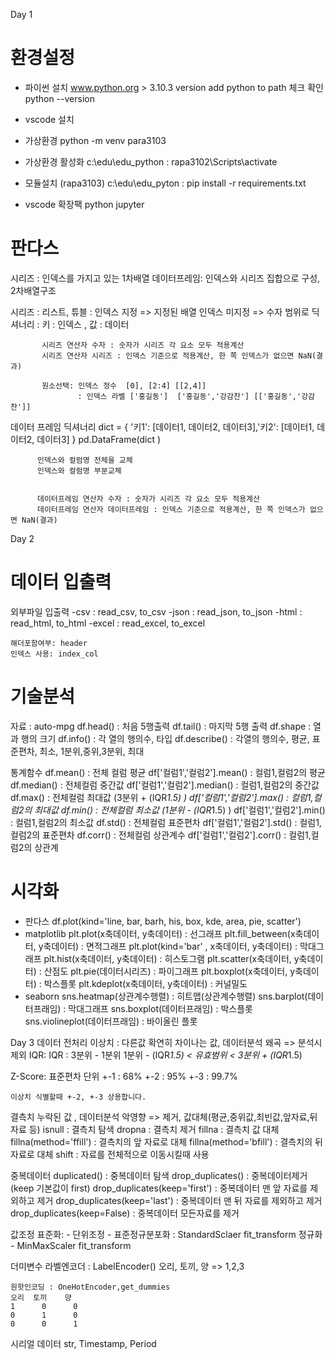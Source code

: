 Day 1
# 환경설정
  - 파이썬 설치
    www.python.org > 3.10.3 version
    add python to path 체크
    확인 python --version
  - vscode 설치
  - 가상환경
    python -m venv para3103
  - 가상환경 활성화
    c:\\edu\edu_python : rapa3102\Scripts\activate
  - 모듈설치
    (rapa3103) c:\edu\edu_pyton :  pip install -r requirements.txt    

  - vscode 확장팩
    python jupyter  

# 판다스 
  시리즈 : 인덱스를 가지고 있는 1차배열
  데이터프레임: 인덱스와 시리즈 집합으로 구성, 2차배열구조

  시리즈 : 리스트, 튜블 : 인덱스 지정 => 지정된 배열 
                          인덱스 미지정 => 수자 범위로
           딕셔너리 :    키 : 인덱스 ,  값 : 데이터

           시리즈 연산자 수자 : 숫자가 시리즈 각 요소 모두 적용계산
           시리즈 연산자 시리즈 : 인덱스 기준으로 적용계산, 한 쪽 인덱스가 없으면 NaN(결과)  

           원소선택: 인덱스 정수  [0], [2:4] [[2,4]]
                   : 인덱스 라벨 ['홍길동']  ['홍길동','강감찬'] [['홍길동','강감찬']]
  
  데이터 프레임 딕셔너리 
          dict = { '키1': [데이터1, 데이터2, 데이터3],'키2': [데이터1, 데이터2, 데이터3] }
          pd.DataFrame(dict )

          인덱스와 컬럼명 전체을 교체
          인덱스와 컬럼명 부분교체


          데이터프레임 연산자 수자 : 숫자가 시리즈 각 요소 모두 적용계산
          데이터프레임 연산자 데이터프레임 : 인덱스 기준으로 적용계산, 한 쪽 인덱스가 없으면 NaN(결과)  
          
Day 2          
# 데이터 입출력
  외부파일 입출력
    -csv     :  read_csv,   to_csv
    -json    :  read_json,  to_json
    -html    :  read_html,  to_html
    -excel   :  read_excel, to_excel

    해더포함여부: header
    인덱스 사용: index_col
  
# 기술분석
  자료 : auto-mpg
  df.head() : 처음 5행출력
  df.tail() : 마지막 5행 출력
  df.shape  : 열과 행의 크기
  df.info() : 각 열의 행의수, 타입
  df.describe() : 각열의 행의수, 평균, 표준편차, 최소, 1분위,중위,3분위, 최대

  통계함수
  df.mean() : 전체 컬럼 평균
  df['컬럼1','컬럼2'].mean() : 컬럼1,컬럼2의 평균
  df.median() : 전체컬럼 중간값
  df['컬럼1','컬럼2'].median() : 컬럼1,컬럼2의 중간값
  df.max() : 전체컬럼 최대값 (3분위 + (IQR*1.5) )
  df['컬럼1','컬럼2'].max() : 컬럼1,컬럼2의 최대값
  df.min() : 전체컬럼 최소값 (1분위 - (IQR*1.5) )
  df['컬럼1','컬럼2'].min() : 컬럼1,컬럼2의 최소값
  df.std() : 전체컬럼 표준편차
  df['컬럼1','컬럼2'].std() : 컬럼1,컬럼2의 표준편차
  df.corr() : 전체컬럼 상관계수
  df['컬럼1','컬럼2'].corr() : 컬럼1,컬럼2의 상관계



# 시각화
  - 판다스
    df.plot(kind='line, bar, barh, his, box, kde, area, pie, scatter')
  - matplotlib
    plt.plot(x축데이터, y축데이터) : 선그래프
    plt.fill_between(x축데이터, y축데이터) : 면적그래프
    plt.plot(kind='bar' , x축데이터, y축데이터) : 막대그래프
    plt.hist(x축데이터, y축데이터) : 히스토그램
    plt.scatter(x축데이터, y축데이터) : 산점도
    plt.pie(데이터시리즈) : 파이그래프
    plt.boxplot(x축데이터, y축데이터) : 박스플롯
    plt.kdeplot(x축데이터, y축데이터) : 커널밀도
  - seaborn
    sns.heatmap(상관계수행렬) : 히트맵(상관계수행렬)
    sns.barplot(데이터프래임) : 막대그래프
    sns.boxplot(데이터프래임) : 박스플롯
    sns.violineplot(데이터프래임) : 바이올린 플롯

Day 3 
데이터 전처리
이상치 : 다른값 확연히 차이나는 값, 데이터분석 왜곡 => 분석시 제외
  IQR:
     IQR : 3분위 - 1분위
     1분위 - (IQR*1.5) <  유효범위 < 3분위 + (IQR*1.5)

  Z-Score: 표준편차 단위
    +-1 : 68%
    +-2 : 95%
    +-3 : 99.7%

    이상치 식별할때 +-2, +-3 상용합니다.
   

결측치
  누락된 값 , 데이터분석 악영향 => 제거, 값대체(평균,중위값,최빈값,앞자료,뒤자료 등)
  isnull : 결측치 탐색
  dropna : 결측치 제거
  fillna : 결측치 값 대체
  fillna(method='ffill') : 결측치의 앞 자료로 대체
  fillna(method='bfill') : 결측치의 뒤 자료로 대체
  shift : 자료를 전체적으로 이동시킬때 사용

중복데이터
  duplicated() : 중복데이터 탐색
  drop_duplicates() : 중복데이터제거(keep 기본값이 first)
  drop_duplicates(keep='first') : 중복데이터 맨 앞 자료를 제외하고 제거
  drop_duplicates(keep='last')  : 중복데이터 맨 뒤 자료를 제외하고 제거
  drop_duplicates(keep=False)   : 중복데이터 모든자료를 제거


값조정
  표준화:
    - 단위조정
    - 표준정규분포화 : StandardSclaer  fit_transform
  정규화
    - MinMaxScaler  fit_transform

  더미변수
    라벨엔코더 : LabelEncoder() 
    오리, 토끼, 양 => 1,2,3

    원핫인코딩 : OneHotEncoder,get_dummies
    오리  토끼    양
    1      0      0
    0      1      0
    0      0      1

시리얼 데이터
  str, Timestamp, Period 
  

    



          
                  
